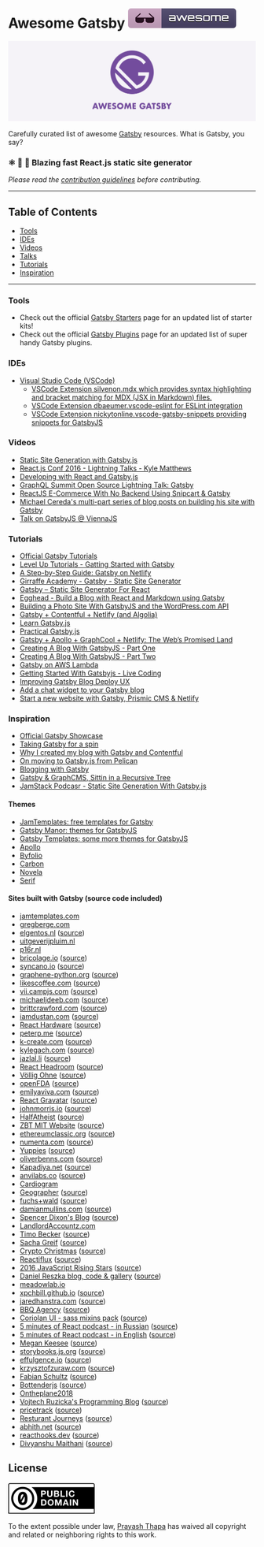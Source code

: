 # Awesome Gatsby [![Awesome](img/badge.svg)](https://github.com/sindresorhus/awesome)

![Awesome Gatsby](img/banner.jpg "Awesome Gatsby")

Carefully curated list of awesome [Gatsby](https://www.gatsbyjs.org/) resources. What is Gatsby, you say?

### ⚛️ 📄 🚀 Blazing fast React.js static site generator

_Please read the [contribution guidelines](contributing.md) before contributing._

<hr>

## Table of Contents

<ul>
  <li><a href="#tools">Tools</a></li>
  <li><a href="#ides">IDEs</a></li>
  <li><a href="#videos">Videos</a></li>
  <li><a href="#talks">Talks</a></li>
  <li><a href="#tutorials">Tutorials</a></li>
  <li><a href="#inspiration">Inspiration</a></li>
</ul>

<hr>

### Tools

* Check out the official [Gatsby Starters](https://www.gatsbyjs.org/docs/gatsby-starters/) page for an updated list of starter kits!
* Check out the official [Gatsby Plugins](https://www.gatsbyjs.org/docs/plugins/) page for an updated list of super handy Gatsby plugins.

### IDEs

* [Visual Studio Code (VSCode)](https://code.visualstudio.com/)
  * [VSCode Extension silvenon.mdx which provides syntax highlighting and bracket matching for MDX (JSX in Markdown) files.](https://marketplace.visualstudio.com/items?itemName=silvenon.mdx)
  * [VSCode Extension dbaeumer.vscode-eslint for ESLint integration](https://marketplace.visualstudio.com/items?itemName=dbaeumer.vscode-eslint)
  * [VSCode Extension nickytonline.vscode-gatsby-snippets providing snippets for GatsbyJS](https://marketplace.visualstudio.com/items?itemName=nickytonline.vscode-gatsby-snippets)

### Videos

* [Static Site Generation with Gatsby.js](https://blog.scottnonnenberg.com/static-site-generation-with-gatsby-js/)
* [React.js Conf 2016 - Lightning Talks - Kyle Matthews](https://www.youtube.com/watch?v=RFkNRKL6ZoE)
* [Developing with React and Gatsby.js](http://www.staticwebtech.com/presentations/developing-with-react-gatsbyjs/)
* [GraphQL Summit Open Source Lightning Talk: Gatsby](https://youtu.be/y588qNiCZZo)
* [ReactJS E-Commerce With No Backend Using Snipcart & Gatsby](https://snipcart.com/blog/snipcart-reactjs-static-ecommerce-gatsby)
* [Michael Cereda's multi-part series of blog posts on building his site with Gatsby](https://medium.com/@michaelcereda/creating-an-isomorphic-universal-website-with-react-part-1-a905350acba8#.akoo25l6j)
* [Talk on GatsbyJS @ ViennaJS](https://www.youtube.com/watch?v=f0O1nCgqA3E&feature=youtu.be&a)

### Tutorials

* [Official Gatsby Tutorials](https://www.gatsbyjs.org/tutorial/)
* [Level Up Tutorials - Gatting Started with Gatsby](https://youtu.be/b2H7fWhQcdE)
* [A Step-by-Step Guide: Gatsby on Netlify](https://www.netlify.com/blog/2016/02/24/a-step-by-step-guide-gatsby-on-netlify/)
* [Girraffe Academy - Gatsby - Static Site Generator](https://www.youtube.com/playlist?list=PLLAZ4kZ9dFpMXuwazIt4mWtTuqOHdjRlk)
* [Gatsby – Static Site Generator For React](https://codingthesmartway.com/gatsby-static-site-generater-for-react-introduction/)
* [Egghead - Build a Blog with React and Markdown using Gatsby](https://egghead.io/courses/build-a-blog-with-react-and-markdown-using-gatsby)
* [Building a Photo Site With GatsbyJS and the WordPress.com API](https://jeremey.blog/gatsby-photo/)
* [Gatsby + Contentful + Netlify (and Algolia)](https://www.gatsbyjs.org/blog/2017-12-06-gatsby-plus-contentful-plus-netlify/)
* [Learn Gatsby.js](https://kalinchernev.github.io/learn-gatsbyjs/)
* [Practical Gatsby.js](https://blog.scottnonnenberg.com/practical-gatsby-js/)
* [Gatsby + Apollo + GraphCool + Netlify: The Web’s Promised Land](https://medium.com/@dwalsh.sdlr/gatsby-apollo-graphcool-netlify-the-webs-promised-land-6dd510efbd72)
* [Creating A Blog With GatsbyJS - Part One](http://blog.alexmlewis.com/creating-a-blog-with-gatsbyjs-part-one/)
* [Creating A Blog With GatsbyJS - Part Two](http://blog.alexmlewis.com/creating-a-blog-with-gatsbyjs-part-two/)
* [Gatsby on AWS Lambda](https://gist.github.com/digitalkaoz/94933c246ba67032a1507083e2605a30)
* [Getting Started With Gatsbyjs - Live Coding](https://www.youtube.com/watch?v=nufLF1kcn_4&feature=youtu.be)
* [Improving Gatsby Blog Deploy UX](https://benmccormick.org/2017/11/07/blog-deploy-ux/)
* [Add a chat widget to your Gatsby blog](https://pusher.com/tutorials/chat-gatsby/)
* [Start a new website with Gatsby, Prismic CMS & Netlify](https://medium.com/source-group/start-a-new-website-with-gatsby-prismic-cms-netlify-a875455c992)

### Inspiration

* [Official Gatsby Showcase](https://github.com/gatsbyjs/gatsby#showcase)
* [Taking Gatsby for a spin](https://dev.to/ardennl/taking-gatsby-for-a-spin-4je)
* [Why I created my blog with Gatsby and Contentful](https://www.gatsbyjs.org/blog/2017-11-09-why-i-created-my-blog-with-gatsby-and-contentful/)
* [On moving to Gatsby.js from Pelican](https://krzysztofzuraw.com/blog/2017/moving-blog-to-gatsby.html)
* [Blogging with Gatsby](http://blog.jbrisbin.com/blogging-with-gatsby/)
* [Gatsby & GraphCMS, Sittin in a Recursive Tree](https://graphcms.com/blog/gatsby-graphcms-plugin/)
* [JamStack Podcasr - Static Site Generation With Gatsby.js](https://www.heavybit.com/library/podcasts/jamstack-radio/ep-22-static-site-generation-with-gatsbyjs/)

#### Themes

* [JamTemplates: free templates for Gatsby](https://jamtemplates.com)
* [Gatsby Manor: themes for GatsbyJS](https://gatsbymanor.com)
* [Gatsby Templates: some more themes for GatsbyJS](https://gatsbytemplates.io)
* [Apollo](https://github.com/apollographql/gatsby-theme-apollo)
* [Byfolio](https://github.com/christiandavid/gatsby-theme-byfolio)
* [Carbon](https://github.com/carbon-design-system/gatsby-theme-carbon)
* [Novela](https://github.com/narative/gatsby-theme-novela)
* [Serif](https://github.com/JugglerX/gatsby-serif-theme)

#### Sites built with Gatsby (source code included)

* [jamtemplates.com](https://jamtemplates.com)
* [gregberge.com](https://gregberge.com)
* [elgentos.nl](https://elgentos.nl) ([source](https://github.com/elgentos/gatsby-site))
* [uitgeverijpluim.nl](https://uitgeverijpluim.nl)
* [p16r.nl](https://p16r.nl)
* [bricolage.io](https://bricolage.io/?utm_source=github.com) ([source](https://github.com/KyleAMathews/blog))
* [syncano.io](https://www.syncano.io) ([source](https://github.com/Syncano/syncano.com))
* [graphene-python.org](http://graphene-python.org/) ([source](https://github.com/graphql-python/graphene/tree/master/docs))
* [likescoffee.com](https://likescoffee.com/) ([source](https://github.com/pamo/pamo.github.io/tree/development))
* [vii.campjs.com](http://vii.campjs.com/) ([source](https://github.com/campjs/campjs-vii))
* [michaeljdeeb.com](http://michaeljdeeb.com) ([source](https://github.com/michaeljdeeb/michaeljdeeb-gatsby-blog))
* [brittcrawford.com](http://brittcrawford.com) ([source](https://github.com/britt/britt.github.com/tree/gatsby))
* [iamdustan.com](http://iamdustan.com/) ([source](https://github.com/iamdustan/iamdustan.github.io))
* [React Hardware](http://iamdustan.com/react-hardware/) ([source](https://github.com/iamdustan/react-hardware/tree/master/docs))
* [peterp.me](https://www.peterp.me) ([source](https://github.com/peterpme/peterpme.github.io))
* [k-create.com](https://k-create.com) ([source](https://github.com/kristofferh/kristoffer))
* [kylegach.com](https://kylegach.com) ([source](https://github.com/kylegach/kylegach_com))
* [jazlal.li](http://jazlal.li) ([source](https://github.com/jazlalli/jazlal.li))
* [React Headroom](https://kyleamathews.github.io/react-headroom/) ([source](https://github.com/KyleAMathews/react-headroom/tree/master/website))
* [Völlig Ohne](http://volligohne.com/) ([source](https://github.com/voellig-ohne/voellig-ohne-website))
* [openFDA](https://open.fda.gov/) ([source](https://github.com/FDA/open.fda.gov))
* [emilyaviva.com](http://emilyaviva.com) ([source](https://github.com/emilyaviva/emilyaviva.com))
* [React Gravatar](http://kyleamathews.github.io/react-gravatar/) ([source](https://github.com/KyleAMathews/react-gravatar/tree/master/www))
* [johnmorris.io](http://johnmorris.io) ([source](https://github.com/johnpmorris/johnpmorris.github.io/tree/react-rebuild))
* [HalfAtheist](https://halfatheist.com/) ([source](https://github.com/halfatheist/halfatheist.github.io))
* [ZBT MIT Website](http://zbt.mit.edu) ([source](https://github.com/Slava/zbt-website))
* [ethereumclassic.org](http://ethereumclassic.org/) ([source](https://github.com/ethereumclassic/ethereumclassic.github.io/tree/source))
* [numenta.com](http://numenta.com) ([source](https://github.com/numenta/numenta-web/tree/master/numenta.com))
* [Yuppies](https://yuppi.es) ([source](https://github.com/f0rr0/f0rr0.github.io))
* [oliverbenns.com](http://oliverbenns.com?utm_source=github.com) ([source](https://github.com/oliverbenns/oliverbenns.com))
* [Kapadiya.net](https://www.kapadiya.net/?utm_source=github.com) ([source](https://github.com/vikas5914/vikas5914.github.io))
* [anvilabs.co](https://anvilabs.co/?utm_source=github.com) ([source](https://github.com/anvilabs/anvilabs.co))
* [Cardiogram](https://cardiogr.am)
* [Geographer](https://geographer.su) ([source](https://github.com/MenaraSolutions/geographer-docs))
* [fuchs+wald](https://fuchsundwald.de) ([source](https://github.com/voellig-ohne/cf-website))
* [damianmullins.com](http://www.damianmullins.com) ([source](https://github.com/DamianMullins/damianmullins.github.io))
* [Spencer Dixon's Blog](https://www.spencerdixon.com/) ([source](https://github.com/SpencerCDixon/blog))
* [LandlordAccountz.com](http://www.landlordaccountz.com)
* [Timo Becker](https://timobecker.com) ([source](https://github.com/voellig-ohne/timobecker))
* [Sacha Greif](http://sachagreif.com/) ([source](https://github.com/SachaG/sg2017))
* [Crypto Christmas](https://crypto.christmas/) ([source](https://github.com/rileyjshaw/crypto.christmas))
* [Reactiflux](https://www.reactiflux.com/) ([source](https://github.com/reactiflux/reactiflux.com))
* [2016 JavaScript Rising Stars](https://risingstars2016.js.org/) ([source](https://github.com/michaelrambeau/risingstars2016))
* [Daniel Reszka blog, code & gallery](http://blog.pixarea.com) ([source](https://github.com/danielres/blog))
* [meadowlab.io](https://meadowlab.io/)
* [xpchbill.github.io](https://xpchbill.github.io/) ([source](https://github.com/xpchbill/xpchbill.github.io))
* [jaredhanstra.com](http://www.jaredhanstra.com/) ([source](https://github.com/jhanstra/jh-gatsby))
* [BBQ Agency](https://bbq.agency/) ([source](https://github.com/bbq-agency/bbq-agency.github.io))
* [Coriolan UI - sass mixins pack](https://coriolan-ui.github.io/) ([source](https://github.com/coriolan-ui/coriolan-ui.github.io))
* [5 minutes of React podcast - in Russian](http://5minreact.ru/) ([source](https://github.com/5minreact/5minreact))
* [5 minutes of React podcast - in English](https://5minreact.audio/) ([source](https://github.com/5minreact/5minreact_audio))
* [Megan Keesee](https://megankeesee.com) ([source](https://github.com/MeganKeesee/personal-site))
* [storybooks.js.org](https://storybooks.js.org) ([source](https://github.com/storybooks/storybooks.github.io/))
* [effulgence.io](http://effulgence.io) ([source](https://github.com/prayasht/prayasht.github.io/tree/develop/v3))
* [krzysztofzuraw.com](https://krzysztofzuraw.com) ([source](https://github.com/krzysztofzuraw/blog))
* [Fabian Schultz](https://fabianschultz.com) ([source](https://github.com/fabe/site))
* [Bottenderjs](https://bottender.js.org/) ([source](https://github.com/bottenderjs/bottenderjs.github.io))
* [Ontheplane2018](https://ontheplane.futbol/)
* [Vojtech Ruzicka's Programming Blog](https://www.vojtechruzicka.com/) ([source](https://github.com/vojtechruz/vojtechruzicka-blog))
* [pricetrack](https://tracker.duyet.net) ([source](https://github.com/duyetdev/pricetrack))
* [Resturant Journeys](https://www.restaurantjourneys.com) ([source](https://github.com/realfresh/restaurantjourneys))
* [abhith.net](https://www.abhith.net) ([source](https://github.com/Abhith/abhith.net))
* [reacthooks.dev](https://reacthooks.dev) ([source](https://github.com/lexioplatform/react-hooks-blog))
* [Divyanshu Maithani](https://divyanshu013.dev) ([source](https://github.com/divyanshu013/blog))

## License

[![CC0](img/cc-zero.svg)](https://creativecommons.org/publicdomain/zero/1.0/)

To the extent possible under law, [Prayash Thapa](http://prayash.io) has waived all copyright and related or neighboring rights to this work.
